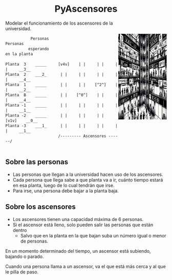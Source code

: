 <h1 align="center">PyAscensores </h1>
<img src="images/Logo.png" width="30%" align="right" style="margin-top:42px; height:267px"/>

Modelar el funcionamiento de los ascensores de la universidad.

```
           Personas                                    Personas
          esperando                                    en la planta

Planta  3    _____     [v4v]    | |     | |     | |     __3__ 
Planta  2    ___2_      | |     | |     | |     | |     __4__
Planta  1    _____      | |     | |    [^2^]    | |     __2__
Planta  B    _____      | |    [^0^]    | |     | |     __4__
Planta -1    _____      | |     | |     | |     | |     __1__
Planta -2    _____      | |     | |     | |    [v1v]    __0__
Planta -3    ___1_      | |     | |     | |     | |     __1__
                       /--------- Ascensores ------/
   
```

## Sobre las personas

- Las personas que llegan a la universidad hacen uso de los ascensores.
- Cada persona que llega sabe a que planta va a ir, cuánto tiempo estará en esa planta, luego de lo cual tendrán que irse.
- Para irse, una persona debe bajar a la planta baja.

## Sobre los ascensores

- Los ascensores tienen una capacidad máxima de 6 personas.
- Si el ascensor está lleno, solo pueden salir las personas que están dentro
  - Salvo que en la planta en la que bajan suba un número igual o menor de personas.

En un momento determinado del tiempo, un ascensor está subiendo, bajando o parado.

Cuando una persona llama a un ascensor, va el que está más cerca y al que le pilla de paso.